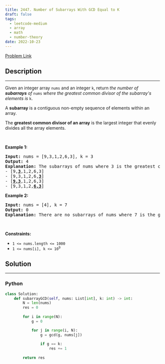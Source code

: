 ```yaml
---
title: 2447. Number of Subarrays With GCD Equal to K
draft: false
tags: 
  - leetcode-medium
  - array
  - math
  - number-theory
date: 2022-10-23
---
```


[Problem Link](https://leetcode.com/problems/number-of-subarrays-with-gcd-equal-to-k/)

## Description

---
<p>Given an integer array <code>nums</code> and an integer <code>k</code>, return <em>the number of <strong>subarrays</strong> of </em><code>nums</code><em> where the greatest common divisor of the subarray&#39;s elements is </em><code>k</code>.</p>

<p>A <strong>subarray</strong> is a contiguous non-empty sequence of elements within an array.</p>

<p>The <strong>greatest common divisor of an array</strong> is the largest integer that evenly divides all the array elements.</p>

<p>&nbsp;</p>
<p><strong class="example">Example 1:</strong></p>

<pre>
<strong>Input:</strong> nums = [9,3,1,2,6,3], k = 3
<strong>Output:</strong> 4
<strong>Explanation:</strong> The subarrays of nums where 3 is the greatest common divisor of all the subarray&#39;s elements are:
- [9,<u><strong>3</strong></u>,1,2,6,3]
- [9,3,1,2,6,<u><strong>3</strong></u>]
- [<u><strong>9,3</strong></u>,1,2,6,3]
- [9,3,1,2,<u><strong>6,3</strong></u>]
</pre>

<p><strong class="example">Example 2:</strong></p>

<pre>
<strong>Input:</strong> nums = [4], k = 7
<strong>Output:</strong> 0
<strong>Explanation:</strong> There are no subarrays of nums where 7 is the greatest common divisor of all the subarray&#39;s elements.
</pre>

<p>&nbsp;</p>
<p><strong>Constraints:</strong></p>

<ul>
	<li><code>1 &lt;= nums.length &lt;= 1000</code></li>
	<li><code>1 &lt;= nums[i], k &lt;= 10<sup>9</sup></code></li>
</ul>


## Solution

---
### Python
``` py title='number-of-subarrays-with-gcd-equal-to-k'
class Solution:
    def subarrayGCD(self, nums: List[int], k: int) -> int:
        N = len(nums)
        res = 0
        
        for i in range(N):
            g = 0

            for j in range(i, N):
                g = gcd(g, nums[j])
                
                if g == k:
                    res += 1
        
        return res
        
```

